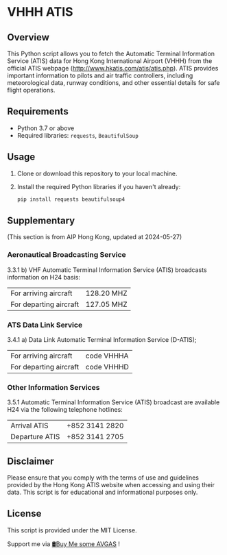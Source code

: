 # VHHH ATIS

## Overview

This Python script allows you to fetch the Automatic Terminal Information Service (ATIS) data for Hong Kong International Airport (VHHH) from the official ATIS webpage (http://www.hkatis.com/atis/atis.php). ATIS provides important information to pilots and air traffic controllers, including meteorological data, runway conditions, and other essential details for safe flight operations.

## Requirements

- Python 3.7 or above
- Required libraries: `requests`, `BeautifulSoup`

## Usage

1. Clone or download this repository to your local machine.

2. Install the required Python libraries if you haven't already:

   ```bash
   pip install requests beautifulsoup4

## Supplementary
(This section is from AIP Hong Kong, updated at 2024-05-27)
### Aeronautical Broadcasting Service
3.3.1 b) VHF Automatic Terminal Information Service (ATIS) broadcasts information on H24 basis:

|                        |            |
|------------------------|------------|
| For arriving aircraft  | 128.20 MHZ |
| For departing aircraft | 127.05 MHZ |

### ATS Data Link Service
3.4.1 a) Data Link Automatic Terminal Information Service (D-ATIS);

|                        |            |
|------------------------|------------|
| For arriving aircraft  | code VHHHA |
| For departing aircraft | code VHHHD |

### Other Information Services
3.5.1 Automatic Terminal Information Service (ATIS) broadcast are available H24 via the following telephone hotlines:

|                |                |
|----------------|----------------|
| Arrival ATIS   | +852 3141 2820 |
| Departure ATIS | +852 3141 2705 |


## Disclaimer

Please ensure that you comply with the terms of use and guidelines provided by the Hong Kong ATIS website when accessing and using their data. This script is for educational and informational purposes only.

## License

This script is provided under the MIT License.

Support me via [🛢️Buy Me some AVGAS](https://www.buymeacoffee.com/Williamntw) !
